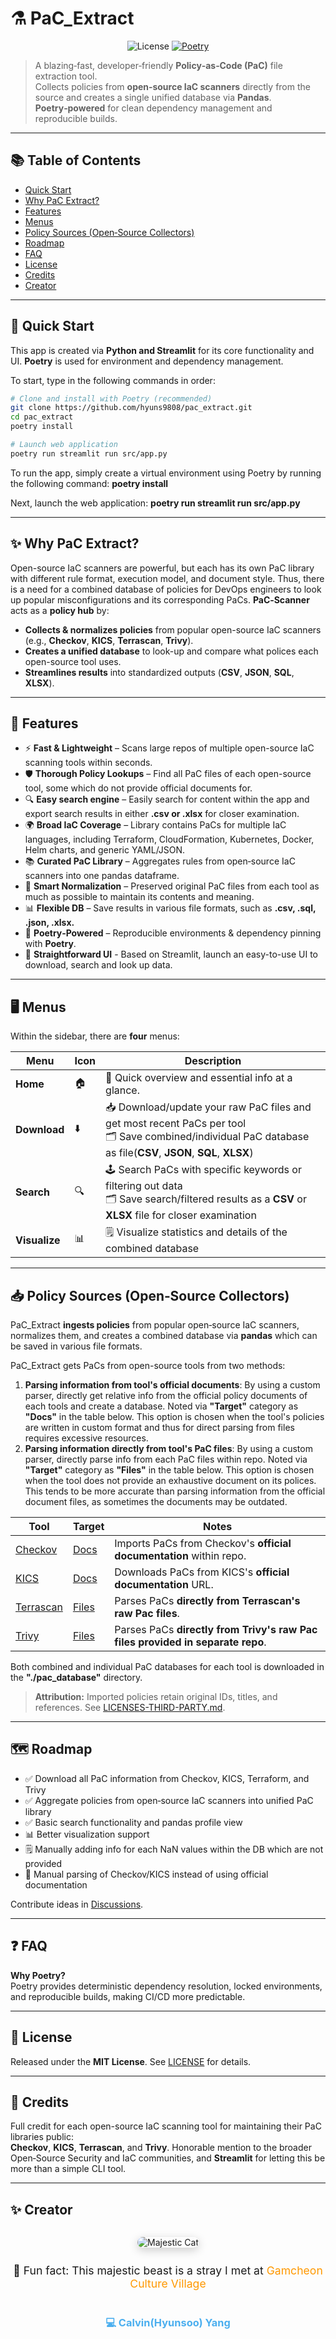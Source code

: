 # ⚗️ PaC_Extract

<p align="center">
  <img alt="License" src="https://img.shields.io/badge/license-MIT-informational.svg"/>
  <a href="https://python-poetry.org/">
    <img alt="Poetry" src="https://img.shields.io/badge/deps-managed%20by%20Poetry-60b?logo=poetry"/>
  </a>
</p>

> A blazing‑fast, developer‑friendly **Policy‑as‑Code (PaC)** file extraction tool.  
> Collects policies from **open‑source IaC scanners** directly from the source and creates a single unified database via **Pandas**.
> **Poetry‑powered** for clean dependency management and reproducible builds.

---

## 📚 Table of Contents

- [Quick Start](#-quick-start)
- [Why PaC Extract?](#-why-pac-extract)
- [Features](#-features)
- [Menus](#️-menus)
- [Policy Sources (Open‑Source Collectors)](#-policy-sources-opensource-collectors)
- [Roadmap](#️-roadmap)
- [FAQ](#-faq)
- [License](#-license)
- [Credits](#-credits)
- [Creator](#-creator)

---

## 🚀 Quick Start

This app is created via **Python and Streamlit** for its core functionality and UI.
**Poetry** is used for environment and dependency management.

To start, type in the following commands in order:

```bash
# Clone and install with Poetry (recommended)
git clone https://github.com/hyuns9808/pac_extract.git
cd pac_extract
poetry install

# Launch web application
poetry run streamlit run src/app.py
```

To run the app, simply create a virtual environment using Poetry by running the following command:
**poetry install**

Next, launch the web application:
**poetry run streamlit run src/app.py**

---

## ✨ Why PaC Extract?

Open-source IaC scanners are powerful, but each has its own PaC library with different rule format, execution model, and document style. Thus, there is a need for a combined database of policies for DevOps engineers to look up popular misconfigurations and its corresponding PaCs. **PaC‑Scanner** acts as a **policy hub** by:

- **Collects & normalizes policies** from popular open-source IaC scanners (e.g., **Checkov**, **KICS**, **Terrascan**, **Trivy**).
- **Creates a unified database** to look-up and compare what polices each open-source tool uses.
- **Streamlines results** into standardized outputs (**CSV**, **JSON**, **SQL**, **XLSX**).

---

## 🌟 Features

- ⚡ **Fast & Lightweight** – Scans large repos of multiple open-source IaC scanning tools within seconds.
- 🛡️ **Thorough Policy Lookups** – Find all PaC files of each open-source tool, some which do not provide official documents for.
- 🔍 **Easy search engine** – Easily search for content within the app and export search results in either **.csv or .xlsx** for closer examination.
- 🌍 **Broad IaC Coverage** – Library contains PaCs for multiple IaC languages, including Terraform, CloudFormation, Kubernetes, Docker, Helm charts, and generic YAML/JSON.
- 📚 **Curated PaC Library** – Aggregates rules from open‑source IaC scanners into one pandas dataframe.
- 🧠 **Smart Normalization** – Preserved original PaC files from each tool as much as possible to maintain its contents and meaning.
- 📊 **Flexible DB** – Save results in various file formats, such as **.csv, .sql, .json, .xlsx.**
- 🐍 **Poetry‑Powered** – Reproducible environments & dependency pinning with **Poetry**.
- 👶 **Straightforward UI** - Based on Streamlit, launch an easy-to-use UI to download, search and look up data.

---

## 🖥️ Menus

Within the sidebar, there are **four** menus:
        
| Menu | Icon | Description |
|------|------|-------------|
| **Home** | :house: | 🏃 Quick overview and essential info at a glance. |
| **Download** | :arrow_down: | 📥 Download/update your raw PaC files and get most recent PaCs per tool <br> 🗂️ Save combined/individual PaC database as file(**CSV**, **JSON**, **SQL**, **XLSX**) |
| **Search** | :mag: | 🕹️ Search PaCs with specific keywords or filtering out data <br> 🗂️ Save search/filtered results as a **CSV** or **XLSX** file for closer examination |
| **Visualize** | :bar_chart: | 🗒️ Visualize statistics and details of the combined database|
---

## 📥 Policy Sources (Open‑Source Collectors)

PaC_Extract **ingests policies** from popular open‑source IaC scanners, normalizes them, and creates a combined database via **pandas** which can be saved in various file formats.

PaC_Extract gets PaCs from open-source tools from two methods:
1. **Parsing information from tool's official documents**: By using a custom parser, directly get relative info from the official policy documents of each tools and create a database. Noted via **"Target"** category as **"Docs"** in the table below. This option is chosen when the tool's policies are written in custom format and thus for direct parsing from files requires excessive resources.
2. **Parsing information directly from tool's PaC files**: By using a custom parser, directly parse info from each PaC files within repo. Noted via **"Target"** category as **"Files"** in the table below. This option is chosen when the tool does not provide an exhaustive document on its polices. This tends to be more accurate than parsing information from the official document files, as sometimes the documents may be outdated.

| Tool       | Target | Notes |
|--------------|----------|-------|
| [Checkov](https://github.com/bridgecrewio/checkov)      | [Docs](https://github.com/bridgecrewio/checkov/tree/main/docs/5.Policy%20Index) | Imports PaCs from Checkov's **official documentation** within repo. |
| [KICS](https://github.com/Checkmarx/kics)        | [Docs](https://docs.kics.io/latest/queries/all-queries/)   | Downloads PaCs from KICS's **official documentation** URL. |
| [Terrascan](https://github.com/tenable/terrascan)    | [Files](https://github.com/tenable/terrascan/tree/master/pkg/policies/opa/rego) | Parses PaCs **directly from Terrascan's raw Pac files**. |
| [Trivy](https://github.com/aquasecurity/trivy)   | [Files](https://github.com/aquasecurity/trivy-checks/tree/main/checks) | Parses PaCs **directly from Trivy's raw Pac files provided in separate repo**. |

Both combined and individual PaC databases for each tool is downloaded in the **"./pac_database"** directory.

> **Attribution:** Imported policies retain original IDs, titles, and references. See [LICENSES-THIRD-PARTY.md](./LICENSES-THIRD-PARTY.md).

---

## 🗺️ Roadmap

- ✅ Download all PaC information from Checkov, KICS, Terraform, and Trivy  
- ✅ Aggregate policies from open‑source IaC scanners into unified PaC library
- ✅ Basic search functionality and pandas profile view
- 📊 Better visualization support 
- 🗒️ Manually adding info for each NaN values within the DB which are not provided
- 🧬 Manual parsing of Checkov/KICS instead of using official documentation

Contribute ideas in [Discussions](https://github.com/hyuns9808/pac_extract/discussions).

---

## ❓ FAQ

**Why Poetry?**  
Poetry provides deterministic dependency resolution, locked environments, and reproducible builds, making CI/CD more predictable.

---

## 📜 License

Released under the **MIT License**. See [LICENSE](./LICENSE) for details.

---

## 🙌 Credits

Full credit for each open-source IaC scanning tool for maintaining their PaC libraries public:  
**Checkov**, **KICS**, **Terrascan**, and **Trivy**.
Honorable mention to the broader Open‑Source Security and IaC communities, and **Streamlit** for letting this be more than a simple CLI tool.

---

## ✨ Creator

<div align="center" style="display: flex; flex-direction: column; justify-content: center; align-items: center; text-align: center; width: 100%;">
  
  <!-- Profile Image -->
  <img src="https://github.com/hyuns9808.png?size=300" 
       alt="Majestic Cat" 
       title="Majestic Cat"
       style="border-radius: 20px; max-width: 300px; height: auto; box-shadow: 0 4px 15px rgba(0,0,0,0.2);">

  <!-- Fun Fact -->
  <p style="font-size: 1.1rem; margin-top: 12px;">
    🐾 Fun fact: This majestic beast is a stray I met at 
    <a href="https://maps.app.goo.gl/78d8uQ19jJc6BPx88" target="_blank" style="color: #ff9800; text-decoration: none;">
      Gamcheon Culture Village
    </a>
  </p>

  <!-- Links -->
  <h3>
    <a href="https://github.com/hyuns9808" style="color: #4cafef; text-decoration: none;">💻 Calvin(Hyunsoo) Yang</a>
  </h3>

</div>